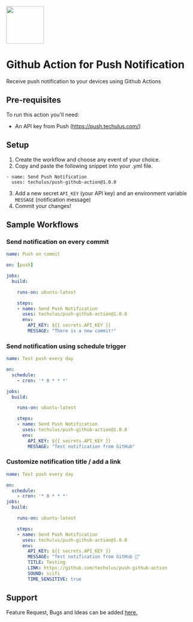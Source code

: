 <img width="100" src="https://push.techulus.com/images/logo.png"/>

# Github Action for Push Notification
Receive push notification to your devices using Github Actions

## Pre-requisites

To run this action you'll need:

- An API key from Push (https://push.techulus.com/)

## Setup

1. Create the workflow and choose any event of your choice.
2. Copy and paste the following snippet into your .yml file.
```
- name: Send Push Notification
  uses: techulus/push-github-action@1.0.0
```
3. Add a new secret `API_KEY` (your API key) and an environment variable `MESSAGE` (notification message)
4. Commit your changes!

## Sample Workflows

### Send notification on every commit

```yaml
name: Push on commit

on: [push]

jobs:
  build:

    runs-on: ubuntu-latest

    steps:
    - name: Send Push Notification
      uses: techulus/push-github-action@1.0.0
      env:
        API_KEY: ${{ secrets.API_KEY }}
        MESSAGE: "There is a new commit!"
```

### Send notification using schedule trigger

```yaml
name: Test push every day

on: 
  schedule:
    - cron: '* 0 * * *'

jobs:
  build:

    runs-on: ubuntu-latest

    steps:
    - name: Send Push Notification
      uses: techulus/push-github-action@1.0.0
      env:
        API_KEY: ${{ secrets.API_KEY }}
        MESSAGE: "Test notification from GitHub"
```

### Customize notification title / add a link
```yaml
name: Test push every day

on: 
  schedule:
    - cron: '* 0 * * *'
jobs:
  build:

    runs-on: ubuntu-latest

    steps:
    - name: Send Push Notification
      uses: techulus/push-github-action@1.0.0
      env:
        API_KEY: ${{ secrets.API_KEY }}
        MESSAGE: "Test notification from GitHub 🧪"
        TITLE: Testing
        LINK: https://github.com/techulus/push-github-action
        SOUND: scifi
        TIME_SENSITIVE: true
```

## Support
Feature Request, Bugs and Ideas can be added [here.](https://pushbytechulus.freshdesk.com/support/tickets/new)
